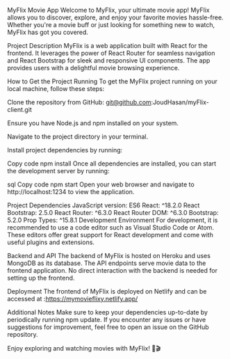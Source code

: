 MyFlix Movie App
Welcome to MyFlix, your ultimate movie app! MyFlix allows you to discover, explore, and enjoy your favorite movies hassle-free. Whether you're a movie buff or just looking for something new to watch, MyFlix has got you covered.

Project Description
MyFlix is a web application built with React for the frontend. It leverages the power of React Router for seamless navigation and React Bootstrap for sleek and responsive UI components. The app provides users with a delightful movie browsing experience.

How to Get the Project Running
To get the MyFlix project running on your local machine, follow these steps:

Clone the repository from GitHub: git@github.com:JoudHasan/myFlix-client.git

Ensure you have Node.js and npm installed on your system.

Navigate to the project directory in your terminal.

Install project dependencies by running:

Copy code
npm install
Once all dependencies are installed, you can start the development server by running:

sql
Copy code
npm start
Open your web browser and navigate to http://localhost:1234 to view the application.

Project Dependencies
JavaScript version: ES6
React: ^18.2.0
React Bootstrap: 2.5.0
React Router: ^6.3.0
React Router DOM: ^6.3.0
Bootstrap: 5.2.0
Prop Types: ^15.8.1
Development Environment
For development, it is recommended to use a code editor such as Visual Studio Code or Atom. These editors offer great support for React development and come with useful plugins and extensions.

Backend and API
The backend of MyFlix is hosted on Heroku and uses MongoDB as its database. The API endpoints serve movie data to the frontend application. No direct interaction with the backend is needed for setting up the frontend.

Deployment
The frontend of MyFlix is deployed on Netlify and can be accessed at :https://mymovieflixy.netlify.app/

Additional Notes
Make sure to keep your dependencies up-to-date by periodically running npm update.
If you encounter any issues or have suggestions for improvement, feel free to open an issue on the GitHub repository.

Enjoy exploring and watching movies with MyFlix! 🍿🎬
